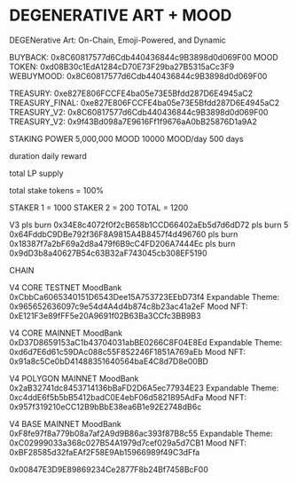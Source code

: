 # DEGENERATIVE ART + MOOD

DEGENerative Art: On-Chain, Emoji-Powered, and Dynamic

BUYBACK: 0x8C60817577d6Cdb440436844c9B3898d0d069F00
MOOD TOKEN: 0xd08B30c1EdA1284cD70E73F29ba27B5315aCc3F9
WEBUYMOOD: 0x8C60817577d6Cdb440436844c9B3898d0d069F00

TREASURY: 0xe827E806FCCFE4ba05e73E5Bfdd287D6E4945aC2
TREASURY_FINAL: 0xe827E806FCCFE4ba05e73E5Bfdd287D6E4945aC2
TREASURY_V2: 0x8C60817577d6Cdb440436844c9B3898d0d069F00
TREASURY_V2: 0x9f43Bd098a7E9616Ff1f9676aA0bB25876D1a9A2

STAKING POWER
5,000,000 MOOD
10000 MOOD/day
500 days

duration
daily reward

total LP supply

total stake tokens = 100%

STAKER 1 = 1000
STAKER 2 = 200
TOTAL = 1200

V3 pls burn 0x34E8c4072f0f2cB658b1CCD66402aEb5d7d6dD72
pls burn 5 0x64FddbC9DBe792f36F8A9815A4B8457f4d496760
pls burn 0x18387f7a2bF69a2d8a479f6B9cC4FD206A7444Ec
pls burn 0x9dD3b8a40627B54c63B32aF743045cb308EF5190

CHAIN

V4 CORE TESTNET
MoodBank 0xCbbCa6065340151D6543Dee15A753723EEbD73f4
Expandable Theme: 0x965652636097c9e54d4A4d4b874c8b23ac41a2eF
Mood NFT: 0xE121F3e89fFF5e20A9691f02B63Ba3CCfc3BB9B3

V4 CORE MAINNET
MoodBank 0xD37D8659153aC1b43704031abBE0266C8F04E8Ed
Expandable Theme: 0xd6d7E6d61c59DAc088c55F852246F1851A769aEb
Mood NFT: 0x91a8c5Ce0bD41488351640564baE4C8d7D8e00BD

V4 POLYGON MAINNET
MoodBank 0x2aB32741dc8453714136bBaFD2D6A5ec77934E23
Expandable Theme: 0xc4ddE6f5b5bB5412badC0E4ebF06d5821895AdFa
Mood NFT: 0x957f319210eCC12B9bBbE38ea6B1e92E2748dB6c

V4 BASE MAINNET
MoodBank 0xF8fe97f8a779b08a7af2A9d9B86ac393f87B8c55
Expandable Theme: 0xC02999033a368c027B54A1979d7cef029a5d7CB1
Mood NFT: 0xBF28585d32faEAf2F58E9Ab15966989f49C3dFfa

0x00847E3D9E89869234Ce2877F8b24Bf7458BcF00

